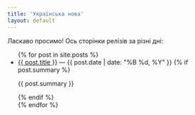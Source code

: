 ```yaml
---
title: 'Українська нова'
layout: default
---
```


Ласкаво просимо! Ось сторінки релізів за різні дні:

<ul>
  {% for post in site.posts %}
    <li>
      <a href="{{ post.url | relative_url }}">{{ post.title }}</a>
      <span> — {{ post.date | date: "%B %d, %Y" }}</span>
      {% if post.summary %}
        <p>{{ post.summary }}</p>
      {% endif %}
    </li>
  {% endfor %}
</ul>

